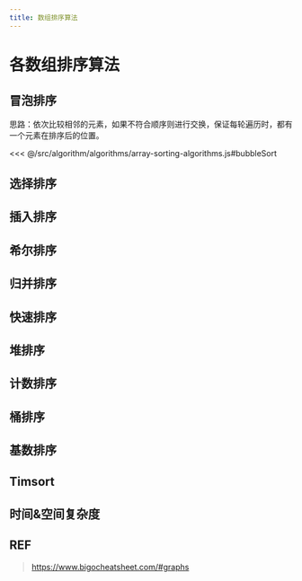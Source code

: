 ```yaml
---
title: 数组排序算法
---
```


# 各数组排序算法

## 冒泡排序

思路：依次比较相邻的元素，如果不符合顺序则进行交换，保证每轮遍历时，都有一个元素在排序后的位置。

<<< @/src/algorithm/algorithms/array-sorting-algorithms.js#bubbleSort

## 选择排序

## 插入排序

## 希尔排序

## 归并排序

## 快速排序

## 堆排序

## 计数排序

## 桶排序

## 基数排序

## Timsort

## 时间&空间复杂度

## REF

> https://www.bigocheatsheet.com/#graphs
